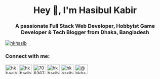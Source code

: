 <h1 align="center">Hey 👋, I'm Hasibul Kabir</h1>
<h3 align="center">A passionate Full Stack Web Developer, Hobbyist Game Developer & Tech Blogger from Dhaka, Bangladesh</h3>

<p align="left"> <a href="https://twitter.com/hkhasib" target="blank"><img src="https://img.shields.io/twitter/follow/hkhasib?logo=twitter&style=for-the-badge" alt="hkhasib" /></a> </p>

<h3 align="left">Connect with me:</h3>
<p align="left">
<a href="https://twitter.com/hkhasib" target="blank"><img align="center" src="https://raw.githubusercontent.com/rahuldkjain/github-profile-readme-generator/master/src/images/icons/Social/twitter.svg" alt="hkhasib" height="30" width="40" /></a>
<a href="https://linkedin.com/in/hkhasib" target="blank"><img align="center" src="https://raw.githubusercontent.com/rahuldkjain/github-profile-readme-generator/master/src/images/icons/Social/linked-in-alt.svg" alt="hkhasib" height="30" width="40" /></a>
<a href="https://stackoverflow.com/users/7083678" target="blank"><img align="center" src="https://raw.githubusercontent.com/rahuldkjain/github-profile-readme-generator/master/src/images/icons/Social/stack-overflow.svg" alt="7083678" height="30" width="40" /></a>
<a href="https://fb.com/hkhasib" target="blank"><img align="center" src="https://raw.githubusercontent.com/rahuldkjain/github-profile-readme-generator/master/src/images/icons/Social/facebook.svg" alt="hkhasib" height="30" width="40" /></a>
<a href="https://www.behance.net/hkhasib" target="blank"><img align="center" src="https://raw.githubusercontent.com/rahuldkjain/github-profile-readme-generator/master/src/images/icons/Social/behance.svg" alt="hkhasib" height="30" width="40" /></a>
<a href="https://medium.com/@hkhasib" target="blank"><img align="center" src="https://raw.githubusercontent.com/rahuldkjain/github-profile-readme-generator/master/src/images/icons/Social/medium.svg" alt="@hkhasib" height="30" width="40" /></a>
</p>
